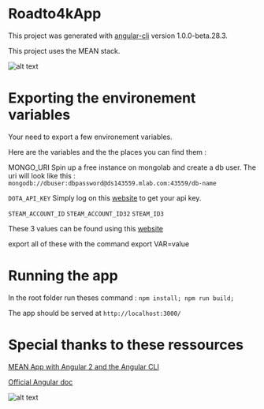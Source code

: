 # Roadto4kApp

This project was generated with [angular-cli](https://github.com/angular/angular-cli) version 1.0.0-beta.28.3.

This project uses the MEAN stack.

![alt text](http://i.imgur.com/1NPrqxx.png "mean stack")

# Exporting the environement variables

Your need to export a few environement variables.

Here are the variables and the the places you can find them :

MONGO_URI
Spin up a free instance on mongolab and create a db user. The uri will look like this : 
`mongodb://dbuser:dbpassword@ds143559.mlab.com:43559/db-name`

`DOTA_API_KEY`
Simply log on this [website](http://steamcommunity.com/dev/apikey) to get your api key.

`STEAM_ACCOUNT_ID`
`STEAM_ACCOUNT_ID32`
`STEAM_ID3`

These 3 values can be found using this [website](https://profile.tf/)

export all of these with the command export VAR=value

# Running the app

In the root folder run theses command : `npm install; npm run build;`

The app should be served at `http://localhost:3000/`

# Special thanks to these ressources

[MEAN App with Angular 2 and the Angular CLI](https://scotch.io/tutorials/mean-app-with-angular-2-and-the-angular-cli)

[Official Angular doc](https://angular.io/)


![alt text](http://i.imgur.com/a8iTWCF.png "Dota2")
